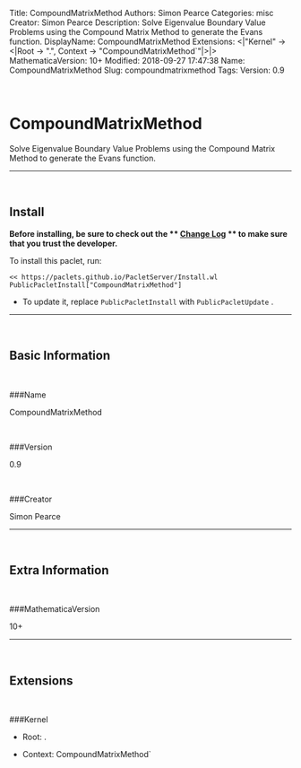 Title: CompoundMatrixMethod
Authors: Simon Pearce
Categories: misc
Creator: Simon Pearce
Description: Solve Eigenvalue Boundary Value Problems using the Compound Matrix Method to generate the Evans function. 
DisplayName: CompoundMatrixMethod
Extensions: <|"Kernel" -> <|Root -> ".", Context -> "CompoundMatrixMethod`"|>|>
MathematicaVersion: 10+
Modified: 2018-09-27 17:47:38
Name: CompoundMatrixMethod
Slug: compoundmatrixmethod
Tags: 
Version: 0.9

<a id="compoundmatrixmethod" class="Section" style="width:0;height:0;margin:0;padding:0;">&zwnj;</a>

# CompoundMatrixMethod

Solve Eigenvalue Boundary Value Problems using the Compound Matrix Method to generate the Evans function. 

---

<a id="install" class="Subsection" style="width:0;height:0;margin:0;padding:0;">&zwnj;</a>

## Install

**Before installing, be sure to check out the ** **[Change Log](https://paclets.github.io/PacletServer/pages/log.html)** ** to make sure that you trust the developer.**

To install this paclet, run:

    << https://paclets.github.io/PacletServer/Install.wl
    PublicPacletInstall["CompoundMatrixMethod"]

*  To update it, replace  `PublicPacletInstall` with  `PublicPacletUpdate` . 

---

<a id="basicinformation" class="Subsection" style="width:0;height:0;margin:0;padding:0;">&zwnj;</a>

## Basic Information

<a id="name" class="Subsubsection" style="width:0;height:0;margin:0;padding:0;">&zwnj;</a>

###Name

CompoundMatrixMethod

<a id="version" class="Subsubsection" style="width:0;height:0;margin:0;padding:0;">&zwnj;</a>

###Version

0.9

<a id="creator" class="Subsubsection" style="width:0;height:0;margin:0;padding:0;">&zwnj;</a>

###Creator

Simon Pearce

---

<a id="extrainformation" class="Subsection" style="width:0;height:0;margin:0;padding:0;">&zwnj;</a>

## Extra Information

<a id="mathematicaversion" class="Subsubsection" style="width:0;height:0;margin:0;padding:0;">&zwnj;</a>

###MathematicaVersion

10+

---

<a id="extensions" class="Subsection" style="width:0;height:0;margin:0;padding:0;">&zwnj;</a>

## Extensions

<a id="kernel" class="Subsubsection" style="width:0;height:0;margin:0;padding:0;">&zwnj;</a>

###Kernel

*  Root: .

*  Context: CompoundMatrixMethod`